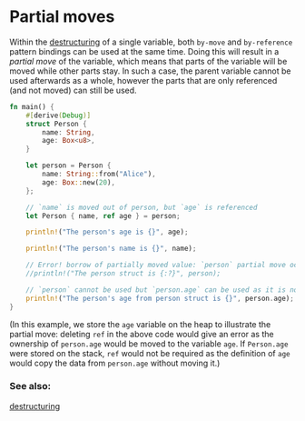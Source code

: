 # Partial moves

Within the [destructuring] of a single variable, both `by-move` and 
`by-reference` pattern bindings can be used at the same time. Doing 
this will result in a _partial move_ of the variable, which means 
that parts of the variable will be moved while other parts stay. In 
such a case, the parent variable cannot be used afterwards as a 
whole, however the parts that are only referenced (and not moved) 
can still be used.

```rust
fn main() {
    #[derive(Debug)]
    struct Person {
        name: String,
        age: Box<u8>,
    }

    let person = Person {
        name: String::from("Alice"),
        age: Box::new(20),
    };

    // `name` is moved out of person, but `age` is referenced
    let Person { name, ref age } = person;

    println!("The person's age is {}", age);

    println!("The person's name is {}", name);

    // Error! borrow of partially moved value: `person` partial move occurs
    //println!("The person struct is {:?}", person);

    // `person` cannot be used but `person.age` can be used as it is not moved
    println!("The person's age from person struct is {}", person.age);
}
```
(In this example, we store the `age` variable on the heap to 
illustrate the partial move: deleting `ref` in the above code would 
give an error as the ownership of `person.age` would be moved to the 
variable `age`. If `Person.age` were stored on the stack, `ref` would 
not be required as the definition of `age` would copy the data from 
`person.age` without moving it.)

### See also:
[destructuring][destructuring]

[destructuring]: ../../flow_control/match/destructuring.md
